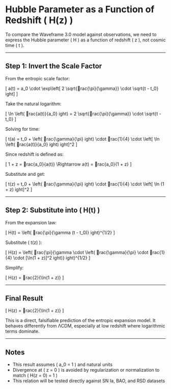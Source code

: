 # Hubble Parameter as a Function of Redshift \( H(z) \)

To compare the Waveframe 3.0 model against observations, we need to express the Hubble parameter \( H \) as a function of redshift \( z \), not cosmic time \( t \).

---

## Step 1: Invert the Scale Factor

From the entropic scale factor:

\[
a(t) = a_0 \cdot \exp\left[ 2 \sqrt{rac{\pi}{\gamma}} \cdot \sqrt{t - t_0} ight]
\]

Take the natural logarithm:

\[
\ln \left( rac{a(t)}{a_0} ight) = 2 \sqrt{rac{\pi}{\gamma}} \cdot \sqrt{t - t_0}
\]

Solving for time:

\[
t(a) = t_0 + \left( rac{\gamma}{\pi} ight) \cdot rac{1}{4} \cdot \left[ \ln \left( rac{a(t)}{a_0} ight) ight]^2
\]

Since redshift is defined as:

\[
1 + z = rac{a_0}{a(t)}
\Rightarrow
a(t) = rac{a_0}{1 + z}
\]

Substitute and get:

\[
t(z) = t_0 + \left( rac{\gamma}{\pi} ight) \cdot rac{1}{4} \cdot \left[ \ln (1 + z) ight]^2
\]

---

## Step 2: Substitute into \( H(t) \)

From the expansion law:

\[
H(t) = \left( rac{\pi}{\gamma (t - t_0)} ight)^{1/2}
\]

Substitute \( t(z) \):

\[
H(z) = \left( rac{\pi}{\gamma \cdot \left( rac{\gamma}{\pi} \cdot rac{1}{4} \cdot [\ln(1 + z)]^2 ight)} ight)^{1/2}
\]

Simplify:

\[
H(z) = rac{2}{\ln(1 + z)}
\]

---

## Final Result

\[
H(z) = rac{2}{\ln(1 + z)}
\]

This is a direct, falsifiable prediction of the entropic expansion model. It behaves differently from ΛCDM, especially at low redshift where logarithmic terms dominate.

---

## Notes

- This result assumes \( a_0 = 1 \) and natural units
- Divergence at \( z = 0 \) is avoided by regularization or normalization to match \( H(z = 0) = 1 \)
- This relation will be tested directly against SN Ia, BAO, and RSD datasets
